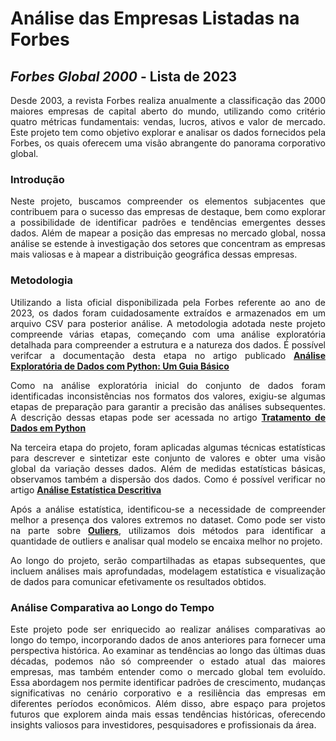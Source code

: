
# Análise das Empresas Listadas na Forbes

## *Forbes Global 2000* - Lista de 2023

<div align="justify">
  
  Desde 2003, a revista Forbes realiza anualmente a classificação das 2000 maiores empresas de capital aberto do mundo, utilizando como critério quatro métricas fundamentais: vendas, lucros, ativos e valor de mercado. Este projeto tem como objetivo explorar e analisar os dados fornecidos pela Forbes, os quais oferecem uma visão abrangente do panorama corporativo global.
  
</div>

### Introdução

<div align="justify">

  Neste projeto, buscamos compreender os elementos subjacentes que contribuem para o sucesso das empresas de destaque, bem como explorar a possibilidade de identificar padrões e tendências emergentes desses dados. Além de mapear a posição das empresas no mercado global, nossa análise se estende à investigação dos setores que concentram as empresas mais valiosas e à mapear a distribuição geográfica dessas empresas.

</div>

### Metodologia
<div align="justify">
  
  Utilizando a lista oficial disponibilizada pela Forbes referente ao ano de 2023, os dados foram cuidadosamente extraídos e armazenados em um arquivo CSV para posterior análise. A metodologia adotada neste projeto compreende várias etapas, começando com uma análise exploratória detalhada para compreender a estrutura e a natureza dos dados. É possível verifcar a documentação desta etapa no artigo publicado **[Análise Exploratória de Dados com Python: Um Guia Básico](analise_exploratoria.md)**

  Como na análise exploratória inicial do conjunto de dados foram identificadas inconsistências nos formatos dos valores, exigiu-se algumas etapas de preparação para garantir a precisão das análises subsequentes. A descrição dessas etapas pode ser acessada no artigo **[Tratamento de Dados em Python](tratamento.md)**

  Na terceira etapa do projeto, foram aplicadas algumas técnicas estatísticas para descrever e sintetizar este conjunto de valores e obter uma visão global da variação desses dados. Além de medidas estatísticas básicas, observamos também a dispersão dos dados. Como é possível verificar no artigo **[Análise Estatística Descritiva](estatistica.md)**

   Após a análise estatística, identificou-se a necessidade de compreender melhor a presença dos valores extremos no dataset. Como pode ser visto na parte sobre **[Ouliers](outliers.md)**, utilizamos dois métodos para identificar a quantidade de outliers e analisar qual modelo se encaixa melhor no projeto.
  

Ao longo do projeto, serão compartilhadas as etapas subsequentes, que incluem análises mais aprofundadas, modelagem estatística e visualização de dados para comunicar efetivamente os resultados obtidos.

</div>

### Análise Comparativa ao Longo do Tempo

<div align="justify">
  
Este projeto pode ser enriquecido ao realizar análises comparativas ao longo do tempo, incorporando dados de anos anteriores para fornecer uma perspectiva histórica. Ao examinar as tendências ao longo das últimas duas décadas, podemos não só compreender o estado atual das maiores empresas, mas também entender como o mercado global tem evoluído. Essa abordagem nos permite identificar padrões de crescimento, mudanças significativas no cenário corporativo e a resiliência das empresas em diferentes períodos econômicos. Além disso, abre espaço para projetos futuros que explorem ainda mais essas tendências históricas, oferecendo insights valiosos para investidores, pesquisadores e profissionais da área.

</div>
